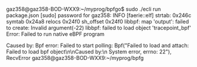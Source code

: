 gaz358@gaz358-BOD-WXX9:~/myprog/bpfgo$ sudo ./ecli run package.json
[sudo] password for gaz358: 
INFO [faerie::elf] strtab: 0x246c symtab 0x24a8 relocs 0x24f0 sh_offset 0x24f0
libbpf: map 'output': failed to create: Invalid argument(-22)
libbpf: failed to load object 'tracepoint_bpf'
Error: Failed to run native eBPF program

Caused by:
    Bpf error: Failed to start polling: Bpf("Failed to load and attach: Failed to load bpf object\n\nCaused by:\n    System error, errno: 22"), RecvError
gaz358@gaz358-BOD-WXX9:~/myprog/bpfg
